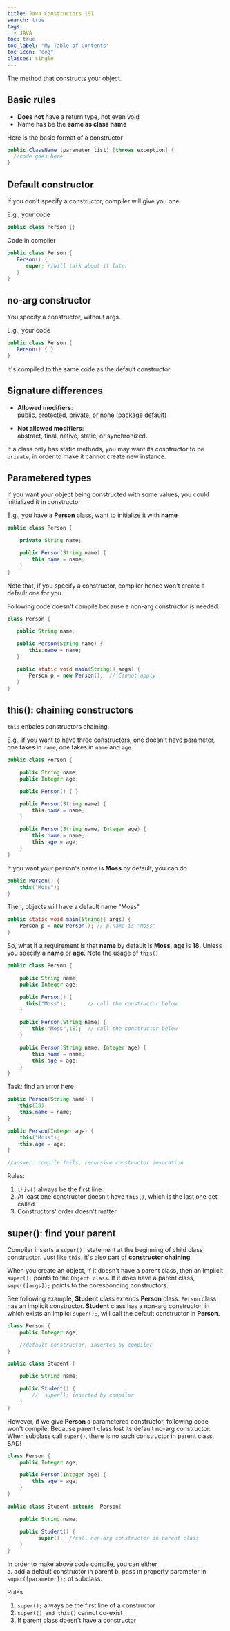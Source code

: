 ```yaml
---
title: Java Constructors 101
search: true
tags: 
  - JAVA
toc: true
toc_label: "My Table of Contents"
toc_icon: "cog"
classes: single
---
```


The method that constructs your object.

## Basic rules

- **Does not** have a return type, not even void
- Name has be the **same as class name**

Here is the basic format of a constructor
```java
public ClassName (parameter_list) [throws exception] {
  //code goes here
}
```

## Default constructor

If you don't specify a constructor, compiler will give you one.

E.g., your code
```java
public class Person {}
```

Code in compiler
```java
public class Person {
   Person() {
      super; //will talk about it later
   }
}
```

##  no-arg constructor

You specify a constructor, without args. 

E.g., your code
```java
public class Person {
   Person() { }
}
```

It's compiled to the same code as the default constructor

## Signature differences

- **Allowed modifiers**:  
  public, protected, private, or none (package default)  

- **Not allowed modifiers**:  
  abstract, final, native, static, or synchronized.

If a class only has static methods, you may want its cosntructor to be `private`, in order to make it cannot create new instance.

## Parametered types

If you want your object being constructed with some values, you could initialized it in constructor

E.g., you have a **Person** class, want to initialize it with **name** 
```java
public class Person {

    private String name;

    public Person(String name) {
        this.name = name;
    }
}
```

Note that, if you specify a constructor, compiler hence won't create a default one for you.   

Following code doesn't compile because a non-arg constructor is needed.

```java
class Person {

   public String name;

   public Person(String name) {
       this.name = name;
   }

   public static void main(String[] args) {
       Person p = new Person();  // Cannot apply
   }
}
```

## this(): chaining constructors

`this` enbales constructors chaining.

E.g., if you want to have three constructors, one doesn't have parameter, one takes in `name`, one takes in `name` and `age`.

```java
public class Person {

    public String name;
    public Integer age;

    public Person() { }

    public Person(String name) {
        this.name = name;
    }

    public Person(String name, Integer age) {
        this.name = name;
        this.age = age;
    }
}
```

If you want your person's name is **Moss** by default, you can do

```java
public Person() {
    this("Moss");
}
```
Then, objects will have a default name "Moss".
```java
public static void main(String[] args) {
    Person p = new Person(); // p.name is "Moss"
}
```

So, what if a requirement is that **name** by default is **Moss**, **age** is **18**. Unless you specify a **name** or **age**. Note the usage of `this()`

```java
public class Person {

    public String name;
    public Integer age;

    public Person() {     
      this("Moss");       // call the constructor below
    }

    public Person(String name) {
        this("Moss",18);  // call the constructor below
    }

    public Person(String name, Integer age) {
        this.name = name;
        this.age = age;
    }
}
```

Task: find an error here

```java
public Person(String name) {
    this(18);
    this.name = name;
}

public Person(Integer age) {
    this("Moss");
    this.age = age;
}

//answer: compile fails, recursive constructor invocation
```

Rules:

1. `this()` always be the first line
2. At least one constructor doesn't have `this()`, which is the last one get called
3. Constructors' order doesn't matter

## super(): find your parent

Compiler inserts a `super();` statement at the beginning of child class constructor. Just like `this`, it's also part of **constructor chaining**. 

When you create an object, if it doesn't have a parent class, then an implicit `super();` points to the `Object class`. If it does have a parent class, `super([args]);` points to the coresponding constructors.

See following example, **Student** class extends **Person** class. `Person` class has an implicit constructor. **Student** class has a non-arg constructor, in which exists an implici `super();`, will call the default constructor in **Person**.

```java
class Person {
    public Integer age;

    //default constructor, inserted by compiler
}

public class Student {

    public String name;

    public Student() {
        //  super(); inserted by compiler
    }
}
```

However, if we give **Person** a parametered constructor, following code won't compile. Because parent class lost its default no-arg constructor. When subclass call `super()`, there is no such constructor in parent class. SAD!

```java
class Person {
    public Integer age;

    public Person(Integer age) {
        this.age = age;
    }
}

public class Student extends  Person{

    public String name;

    public Student() {
          super();  //call non-arg constructor in parent class
    }
}
```

In order to make above code compile, you can either   
a. add a default constructor in parent
b. pass in property parameter in `super([parameter]);` of subclass.

Rules
1. `super();` always be the first line of a constructor
2. `supert() and this()` cannot co-exist
3. If parent class doesn't have a constructor




